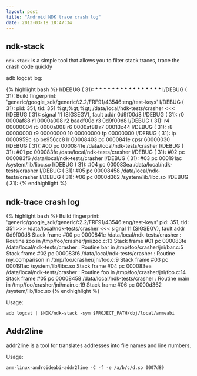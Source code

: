 ```yaml
---
layout: post
title: "Android NDK trace crash log"
date: 2013-03-18 18:47:34
---
```


## ndk-stack

`ndk-stack` is a simple tool that allows you to filter stack traces, trace the crash code quickly

adb logcat log:

{% highlight bash %}
I/DEBUG ( 31): **\* \*** **\* \*** **\* \*** **\* \*** **\* \*** **\* \*** **\* \*** **\* \***
I/DEBUG ( 31): Build fingerprint: 'generic/google_sdk/generic/:2.2/FRF91/43546:eng/test-keys'
I/DEBUG ( 31): pid: 351, tid: 351 %gt;%gt;%gt; /data/local/ndk-tests/crasher <<<
I/DEBUG ( 31): signal 11 (SIGSEGV), fault addr 0d9f00d8
I/DEBUG ( 31): r0 0000af88 r1 0000a008 r2 baadf00d r3 0d9f00d8
I/DEBUG ( 31): r4 00000004 r5 0000a008 r6 0000af88 r7 00013c44
I/DEBUG ( 31): r8 00000000 r9 00000000 10 00000000 fp 00000000
I/DEBUG ( 31): ip 0000959c sp be956cc8 lr 00008403 pc 0000841e cpsr 60000030
I/DEBUG ( 31): #00 pc 0000841e /data/local/ndk-tests/crasher
I/DEBUG ( 31): #01 pc 000083fe /data/local/ndk-tests/crasher
I/DEBUG ( 31): #02 pc 000083f6 /data/local/ndk-tests/crasher
I/DEBUG ( 31): #03 pc 000191ac /system/lib/libc.so
I/DEBUG ( 31): #04 pc 000083ea /data/local/ndk-tests/crasher
I/DEBUG ( 31): #05 pc 00008458 /data/local/ndk-tests/crasher
I/DEBUG ( 31): #06 pc 0000d362 /system/lib/libc.so
I/DEBUG ( 31):
{% endhighlight %}

## ndk-trace crash log

{% highlight bash %}
Build fingerprint: 'generic/google_sdk/generic/:2.2/FRF91/43546:eng/test-keys'
pid: 351, tid: 351 >>> /data/local/ndk-tests/crasher <<<
signal 11 (SIGSEGV), fault addr 0d9f00d8
Stack frame #00 pc 0000841e /data/local/ndk-tests/crasher : Routine zoo in /tmp/foo/crasher/jni/zoo.c:13
Stack frame #01 pc 000083fe /data/local/ndk-tests/crasher : Routine bar in /tmp/foo/crasher/jni/bar.c:5
Stack frame #02 pc 000083f6 /data/local/ndk-tests/crasher : Routine my_comparison in /tmp/foo/crasher/jni/foo.c:9
Stack frame #03 pc 000191ac /system/lib/libc.so
Stack frame #04 pc 000083ea /data/local/ndk-tests/crasher : Routine foo in /tmp/foo/crasher/jni/foo.c:14
Stack frame #05 pc 00008458 /data/local/ndk-tests/crasher : Routine main in /tmp/foo/crasher/jni/main.c:19
Stack frame #06 pc 0000d362 /system/lib/libc.so
{% endhighlight %}

Usage:

`adb logcat | $NDK/ndk-stack -sym $PROJECT_PATH/obj/local/armeabi`

## Addr2line

addr2line is a tool for translates addresses into file names and line numbers.

Usage:

`arm-linux-androideabi-addr2line -C -f -e /a/b/c/d.so 0007d89`
